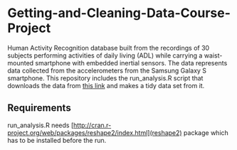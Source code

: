 # Getting-and-Cleaning-Data-Course-Project
Human Activity Recognition database built from the recordings of 30 subjects performing activities of daily living (ADL) while carrying a waist-mounted smartphone with embedded inertial sensors. The data represents data collected from the accelerometers from the Samsung Galaxy S smartphone.
This repository includes the run_analysis.R script that downloads the data from [this link](https://d396qusza40orc.cloudfront.net/getdata%2Fprojectfiles%2FUCI%20HAR%20Dataset.zip) and makes a tidy data set from it.

## Requirements
run_analysis.R needs [http://cran.r-project.org/web/packages/reshape2/index.html](reshape2) package which has to be installed before the run.